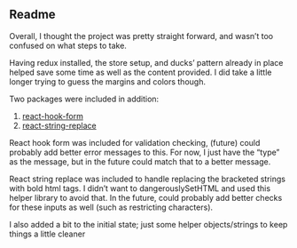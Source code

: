 ## Readme

Overall, I thought the project was pretty straight forward, and wasn’t too confused on what steps to take. 

Having redux installed, the store setup, and ducks’ pattern already in place helped save some time as well as the content provided. I did take a little longer trying to guess the margins and colors though.

Two packages were included in addition:


1. [react-hook-form](https://react-hook-form.com/)
2. [react-string-replace](https://github.com/iansinnott/react-string-replace#readme)

React hook form was included for validation checking, (future) could probably add better error messages to this. For now, I just have the “type” as the message, but in the future could match that to a better message.  

React string replace was included to handle replacing the bracketed strings with bold html tags. I didn’t want to dangerouslySetHTML and used this helper library to avoid that. In the future, could probably add better checks for these inputs as well (such as restricting characters). 

I also added a bit to the initial state; just some helper objects/strings to keep things a little cleaner